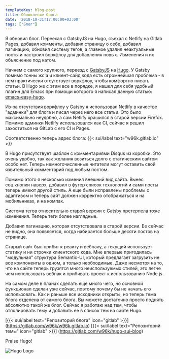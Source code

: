```yaml
---
templateKey: blog-post
title: Обновление блога
date: '2018-10-31T17:00:00+03:00'
tags: ["Блог"]
---
```


Я обновил блог. Переехал с GatsbyJS на Hugo, съехал с Netlify на Gitlab Pages,
добавил комменты, добавил страницу о себе, добавил пагинацию, обновил систему
тегов, а главное удалил неактуальные посты и настроил воркфлоу для добавления
новых. Изменения и их объяснение под катом.

Начнем с самого крупного, переезд с [GatsbyJS](https://www.gatsbyjs.org/) на
[Hugo](https://gohugo.io/). У Gatsby помимо тонны жс'а и клиент-сайд кода есть
огромнейшая проблема - в нем практически отсутствует воркфлоу, чтобы комфортно
писать статьи. В Hugo же с этим все в порядке, я нашел для себя удобный плагин
для Emacs при помощи которого я написал данную статью:
[emacs-easy-hugo](https://github.com/masasam/emacs-easy-hugo).

Из-за отсутствия воркфлоу у Gatsby я использовал Netlify в качестве
"админки" для блога и писал через него все статьи. Это было максимально
неудобно, а сам Netlify крашился в старой версии Firefox. Помимо админки Netlify
использовался как CI, сейчас я решил захоститься на GitLab с его CI и Pages.

Соответственно теперь адрес блога: {{< sui/label text="w96k.gitlab.io" >}}

В Hugo присутствует шаблон с комментариями Disqus из коробки. Это очень удобно,
так как желания возиться долго с статическим сайтом особо нет. Теперь
немногочисленные читатели могут оставить свой язвительный комментарий под любым
постом.

Помимо этого я несколько изменил внешний вид сайта. Вынес соц.кнопки наверх,
добавил в футер список технологий и сами посты теперь имеют другой стиль.
А еще были исправлены проблемы с адаптивом и теперь сайт должен корректно
отображаться и на мобильниках, и на компах.

Система тегов относительно старой версии с Gatsby претерпела тоже изменения.
Теперь теги более наглядные.

Добавил пагинацию, которая отсутствовала в старой версии. Ее сейчас не видно,
она появляется, когда набирается больше десяти постов на странице.

Старый сайт был прибит к реакту и вебпаку, а текущий использует статику и ни
строчки клиентского кода. Мне впервые пригодилась "модульная" структура
Semantic-UI, который предлагает загрузить не все компоненты в одном, а только
необходимые. Даже несмотря на то, что на сайте теперь грузятся много
неиспользуемых стилей, это легче чем использовать вебпак и прибивать проект
к использованию Node.js.

На самом деле в планах сделать еще много чего, но основной функционал сделан уже
сейчас, поэтому почему бы не начать его использовать. Как и раньше все исходники
открыты, но теперь тема блога отделена от самого блога. Вы можете достаточно 
просто поднять абсолютно такой же блог. Сейчас я работаю над тем, чтобы
отполировать тему и добавить ее в список тем на сайте Hugo.

[{{< sui/label text="Репозиторий блога" icon="gitlab" >}}]
(https://gitlab.com/w96k/w96k.gitlab.io)
[{{< sui/label text="Репозиторий темы" icon="gitlab" >}}]
(https://gitlab.com/w96k/hugo-sui-blog)

Praise Hugo!

![Hugo Logo](/img/hugo-logo.png)


